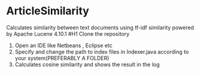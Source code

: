 # ArticleSimilarity
Calculates similarity between text documents using tf-idf similarity powered by Apache Lucene 4.10.1
#H1 Clone the repository
1. Open an IDE like Netbeans , Eclipse etc
2. Specify and change the path to index files in Indexer.java according to your system(PREFERABLY A FOLDER)
3. Calculates cosine similarity and shows the result in the log
